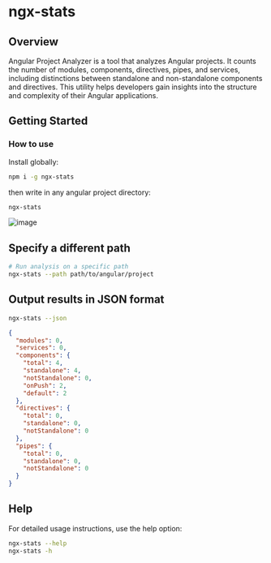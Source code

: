 # ngx-stats

## Overview

Angular Project Analyzer is a tool that analyzes Angular projects. It counts the number of modules, components, directives, pipes, and services, including distinctions between standalone and non-standalone components and directives. This utility helps developers gain insights into the structure and complexity of their Angular applications.

## Getting Started

### How to use

Install globally:

```bash
npm i -g ngx-stats
```

then write in any angular project directory:

```bash
ngx-stats
```

![image](https://github.com/tomer953/ngx-stats/assets/1807493/603d01c7-2def-433f-b802-fbee60481dba)


## Specify a different path
```bash
# Run analysis on a specific path
ngx-stats --path path/to/angular/project
```

## Output results in JSON format

```bash
ngx-stats --json
```

```json
{
  "modules": 0,
  "services": 0,
  "components": {
    "total": 4,
    "standalone": 4,
    "notStandalone": 0,
    "onPush": 2,
    "default": 2
  },
  "directives": {
    "total": 0,
    "standalone": 0,
    "notStandalone": 0
  },
  "pipes": {
    "total": 0,
    "standalone": 0,
    "notStandalone": 0
  }
}
```

## Help

For detailed usage instructions, use the help option:
```bash
ngx-stats --help
ngx-stats -h
```




